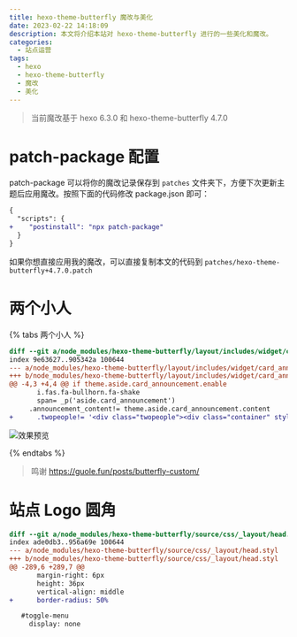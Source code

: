 ```yaml
---
title: hexo-theme-butterfly 魔改与美化
date: 2023-02-22 14:18:09
description: 本文将介绍本站对 hexo-theme-butterfly 进行的一些美化和魔改。
categories:
  - 站点运营
tags:
  - hexo
  - hexo-theme-butterfly
  - 魔改
  - 美化
---
```


<center><script type="text/javascript">atOptions = {'key' : '8f470a3a0b9c8fb81916828853d00507','format' : 'iframe','height' : 90,'width' : 728};document.write('<scr' + 'ipt type="text/javascript" src="http' + (location.protocol === 'https:' ? 's' : '') + '://harassinganticipation.com/8f470a3a0b9c8fb81916828853d00507/invoke.js"></scr' + 'ipt>');</script></center>

> 当前魔改基于 hexo 6.3.0 和 hexo-theme-butterfly 4.7.0

# patch-package 配置

patch-package 可以将你的魔改记录保存到 `patches` 文件夹下，方便下次更新主题后应用魔改。按照下面的代码修改 package.json 即可：

```diff
{
  "scripts": {
+    "postinstall": "npx patch-package"
  }
}
```

如果你想直接应用我的魔改，可以直接复制本文的代码到 `patches/hexo-theme-butterfly+4.7.0.patch`

# 两个小人

{% tabs 两个小人 %}
<!-- tab 改动点 -->
```diff
diff --git a/node_modules/hexo-theme-butterfly/layout/includes/widget/card_announcement.pug b/node_modules/hexo-theme-butterfly/layout/includes/widget/card_announcement.pug
index 9e63627..905342a 100644
--- a/node_modules/hexo-theme-butterfly/layout/includes/widget/card_announcement.pug
+++ b/node_modules/hexo-theme-butterfly/layout/includes/widget/card_announcement.pug
@@ -4,3 +4,4 @@ if theme.aside.card_announcement.enable
       i.fas.fa-bullhorn.fa-shake
       span= _p('aside.card_announcement')
     .announcement_content!= theme.aside.card_announcement.content
+      .twopeople!= '<div class="twopeople"><div class="container" style="height:200px;"><canvas class="illo" width="800" height="800" style="max-width: 200px; max-height: 200px; touch-action: none; width: 640px; height: 640px;"></canvas></div><script src="https://cdn.jsdelivr.net/gh/Justlovesmile/CDN/js/twopeople1.js"></script><script src="https://cdn.jsdelivr.net/gh/Justlovesmile/CDN/js/zdog.dist.js"></script><script id="rendered-js" src="https://cdn.jsdelivr.net/gh/Justlovesmile/CDN/js/twopeople.js"></script><style>.twopeople{margin: 0;align-items: center;justify-content: center;text-align: center;}canvas {display: block;margin: 0 auto;cursor: move;}</style></div>'
```
<!-- endtab -->
<!-- tab 效果预览 -->
![效果预览](https://picbed.qunarzz.com/f3d661e2088ea4fd706709ee1024adce.png)
<!-- endtab -->
{% endtabs %}

> 鸣谢 https://guole.fun/posts/butterfly-custom/

# 站点 Logo 圆角

```diff
diff --git a/node_modules/hexo-theme-butterfly/source/css/_layout/head.styl b/node_modules/hexo-theme-butterfly/source/css/_layout/head.styl
index ade0db3..956a69e 100644
--- a/node_modules/hexo-theme-butterfly/source/css/_layout/head.styl
+++ b/node_modules/hexo-theme-butterfly/source/css/_layout/head.styl
@@ -289,6 +289,7 @@
       margin-right: 6px
       height: 36px
       vertical-align: middle
+      border-radius: 50%

   #toggle-menu
     display: none
```
